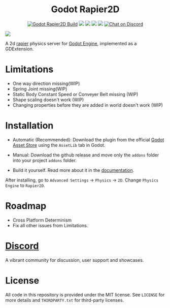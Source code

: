 <div align="center">
  <h1>Godot Rapier2D</h1>
</div>

<p align="center">
	<a href="https://github.com/fabriceci/godot-rapier2d/actions/workflows/runner.yml">
        <img src="https://github.com/fabriceci/godot-rapier2d/actions/workflows/runner.yml/badge.svg?branch=main"
            alt="Godot Rapier2D Build"></a>
    <a href="https://github.com/dimforge/rapier/releases/tag/v0.17.2" alt="Rapier2D Version">
        <img src="https://img.shields.io/badge/Rapier2D-v0.17.2-%23478cbf?logoColor=white" /></a>
    <a href="https://github.com/godotengine/godot-cpp" alt="Godot Version">
        <img src="https://img.shields.io/badge/Godot-v4.1-%23478cbf?logo=godot-engine&logoColor=white" /></a>
    <a href="https://github.com/fabriceci/godot-rapier2d/graphs/contributors" alt="Contributors">
        <img src="https://img.shields.io/github/contributors/fabriceci/godot-rapier2d" /></a>
    <a href="https://github.com/fabriceci/godot-rapier2d/pulse" alt="Activity">
        <img src="https://img.shields.io/github/commit-activity/m/fabriceci/godot-rapier2d" /></a>
    <a href="https://discord.gg/56dMud8HYn">
        <img src="https://img.shields.io/discord/1138836561102897172?logo=discord"
            alt="Chat on Discord"></a>
</p>

<img src="https://github.com/fabriceci/godot-rapier2d/blob/main/logo.jpg?raw=true"/> 

A 2d [rapier](https://github.com/dimforge/rapier) physics server for [Godot Engine](https://github.com/godotengine/godot), implemented as a GDExtension.

# Limitations

- One way direction missing(WIP)
- Spring Joint missing(WIP)
- Static Body Constant Speed or Conveyer Belt missing (WIP)
- Shape scaling doesn't work (WIP)
- Changing properties before they are added in world doesn't work (WIP)

# Installation


- Automatic (Recommended): Download the plugin from the official [Godot Asset Store](https://godotengine.org/asset-library/asset/2267) using the `AssetLib` tab in Godot.

- Manual: Download the github release and move only the `addons` folder into your project `addons` folder.

- Build it yourself. Read more about it in the [documentation](DOCUMENTATION.MD).

After installing, go to `Advanced Settings` -> `Physics` -> `2D`. Change `Physics Engine` to `Rapier2D`.

# Roadmap

- Cross Platform Determinism
- Fix all other issues from Limitations.

# [Discord](https://discord.gg/56dMud8HYn)

A vibrant community for discussion, user support and showcases.

# License

All code in this repository is provided under the MIT license. See `LICENSE` for more details and `THIRDPARTY.txt` for third-party licenses.
